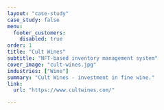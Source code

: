 ```yaml
---
layout: "case-study"
case_study: false
menu:
  footer_customers:
    disabled: true
order: 1
title: "Cult Wines"
subtitle: "NFT-based inventory management system"
cover_image: "cult-wines.jpg"
industries: ["Wine"]
summary: "Cult Wines - investment in fine wine."
link:
  url: "https://www.cultwines.com/"

---
```

